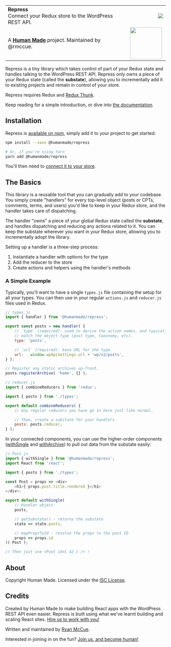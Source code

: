 <table width="100%">
	<tr>
		<td align="left" width="70%">
			<strong>Repress</strong><br />
			Connect your Redux store to the WordPress REST API.
		</td>
		<td align="right" width="20%">
			<a href="https://www.npmjs.com/package/@humanmade/repress"><img src="https://img.shields.io/npm/v/@humanmade/repress.svg" /></a>
		</td>
	</tr>
	<tr>
		<td>
			A <strong><a href="https://hmn.md/">Human Made</a></strong> project. Maintained by @rmccue.
		</td>
		<td align="center">
			<img src="https://hmn.md/content/themes/hmnmd/assets/images/hm-logo.svg" width="100" />
		</td>
	</tr>
</table>

Repress is a tiny library which takes control of part of your Redux state and handles talking to the WordPress REST API. Repress only owns a piece of your Redux state (called the **substate**), allowing you to incrementally add it to existing projects and remain in control of your store.

Repress requires Redux and [Redux Thunk](https://github.com/gaearon/redux-thunk).

Keep reading for a simple introduction, or dive into [the documentation](docs/README.md).


## Installation

Repress is [available on npm](https://www.npmjs.com/package/@humanmade/repress), simply add it to your project to get started:

```sh
npm install --save @humanmade/repress

# Or, if you're using Yarn
yarn add @humanmade/repress
```

You'll then need to [connect it to your store](docs/start.md).


## The Basics

This library is a reusable tool that you can gradually add to your codebase. You simply create "handlers" for every top-level object (posts or CPTs, comments, terms, and users) you'd like to keep in your Redux store, and the handler takes care of dispatching.

The handler "owns" a piece of your global Redux state called the **substate**, and handles dispatching and reducing any actions related to it. You can keep the substate wherever you want in your Redux store, allowing you to incrementally adopt the library.

Setting up a handler is a three-step process:

1. Instantiate a handler with options for the type
2. Add the reducer to the store
3. Create actions and helpers using the handler's methods


### A Simple Example

Typically, you'll want to have a single `types.js` file containing the setup for all your types. You can then use in your regular `actions.js` and `reducer.js` files used in Redux.

```js
// types.js
import { handler } from '@humanmade/repress';

export const posts = new handler( {
	// `type` (required): used to derive the action names, and typically should
	// match the object type (post type, taxonomy, etc).
	type: 'posts',

	// `url` (required): base URL for the type.
	url:   window.wpApiSettings.url + 'wp/v2/posts',
} );

// Register any static archives up-front.
posts.registerArchive( 'home', {} );
```

```js
// reducer.js
import { combineReducers } from 'redux';

import { posts } from './types';

export default combineReducers( {
	// Any regular reducers you have go in here just like normal.

	// Then, create a substate for your handlers.
	posts: posts.reducer,
} );
```

In your connected components, you can use the higher-order components ([withSingle](docs/connecting.md) and [withArchive](docs/archives.md)) to pull out data from the substate easily:

```js
// Post.js
import { withSingle } from '@humanmade/repress';
import React from 'react';

import { posts } from './types';

const Post = props => <div>
	<h1>{ props.post.title.rendered }</h1>
</div>;

export default withSingle(
	// Handler object:
	posts,

	// getSubstate() - returns the substate
	state => state.posts,

	// mapPropsToId - resolve the props to the post ID
	props => props.id
)( Post );

// Then just use <Post id={ 42 } /> !
```


## About

Copyright Human Made. Licensed under the [ISC License](LICENSE.md).

## Credits

Created by Human Made to make building React apps with the WordPress REST API even easier. Repress is built using what we've learnt building and scaling React sites. [Hire us to work with you!](https://humanmade.com/)

Written and maintained by [Ryan McCue](https://github.com/rmccue).

Interested in joining in on the fun? [Join us, and become human!](https://humanmade.com/hiring/)

